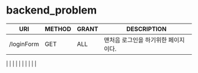 # backend_problem

|      URI     |     METHOD     |     GRANT     |                         DESCRIPTION                         |
|--------------|----------------|---------------|-------------------------------------------------------------|
|  /loginForm  |       GET      |      ALL      |  맨처음 로그인을 하기위한 페이지이다.                        |
|
|
|
|
|
|
|
|
|
|
